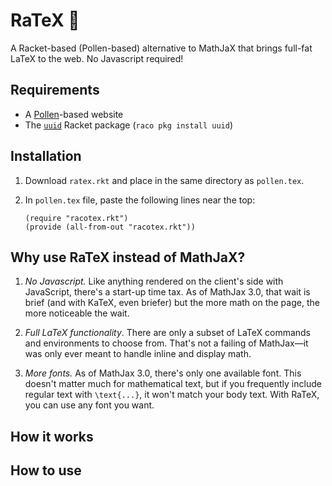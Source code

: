 # RaTeX 🐀

A Racket-based (Pollen-based) alternative to MathJaX that brings full-fat LaTeX to the web. No Javascript required!

## Requirements

- A [Pollen](https://docs.racket-lang.org/pollen/)-based website
- The [`uuid`](https://docs.racket-lang.org/uuid/index.html) Racket package (`raco pkg install uuid`)

## Installation

1. Download `ratex.rkt` and place in the same directory as `pollen.tex`.

2. In `pollen.tex` file, paste the following lines near the top:

   ```
   (require "racotex.rkt")
   (provide (all-from-out "racotex.rkt"))
   ```

## Why use RaTeX instead of MathJaX?

1. _No Javascript._ Like anything rendered on the client's side with JavaScript, there's a start-up time tax. As of MathJax 3.0, that wait is brief (and with KaTeX, even briefer) but the more math on the page, the more noticeable the wait.

2. _Full LaTeX functionality_. There are only a subset of LaTeX commands and environments to choose from. That's not a failing of MathJax—it was only ever meant to handle inline and display math.

3. _More fonts._ As of MathJax 3.0, there's only one available font. This doesn't matter much for mathematical text, but if you frequently include regular text with `\text{...}`, it won't match your body text. With RaTeX, you can use any font you want.

## How it works

## How to use
